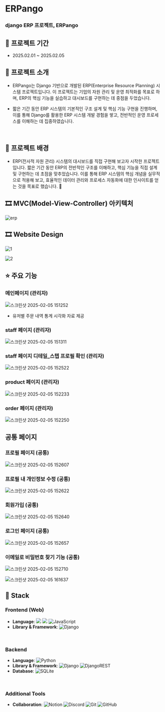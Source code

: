
<h1 align="left">ERPango</h1>
<h3 align="left">django ERP 프로젝트, ERPango</h3>

## 🚀 프로젝트 기간
- 2025.02.01 ~ 2025.02.05

## 📝 프로젝트 소개
- ERPango는 Django 기반으로 개발된 ERP(Enterprise Resource Planning) 시스템 프로젝트입니다.
이 프로젝트는 기업의 자원 관리 및 운영 최적화를 목표로 하며, ERP의 핵심 기능을 실습하고 대시보드를 구현하는 데 중점을 두었습니다.

- 짧은 기간 동안 ERP 시스템의 기본적인 구조 설계 및 핵심 기능 구현을 진행하며, 이를 통해 Django를 활용한 ERP 시스템 개발 경험을 쌓고, 전반적인 운영 프로세스를 이해하는 데 집중하였습니다. 

<br/>

## 🌁 프로젝트 배경
-  ERP(전사적 자원 관리) 시스템의 대시보드를 직접 구현해 보고자 시작한 프로젝트입니다. 짧은 기간 동안 ERP의 전반적인 구조를 이해하고, 핵심 기능을 직접 설계 및 구현하는 데 초점을 맞추었습니다. 이를 통해 ERP 시스템의 핵심 개념을 실무적으로 적용해 보고, 효율적인 데이터 관리와 프로세스 자동화에 대한 인사이트를 얻는 것을 목표로 했습니다. 🚀

 ## 🎞 MVC(Model-View-Controller) 아키텍처
![erp](https://github.com/user-attachments/assets/a45f88dc-6bfe-48b0-8349-78fb8026447c)


## 🎞 Website Design
![1](https://github.com/user-attachments/assets/4ebc19e0-7c67-4c93-872f-2f925dd6d06f)

![2](https://github.com/user-attachments/assets/216fe036-bc06-4593-baea-8b29b81faf79)


## ⭐ 주요 기능
### 메인페이지 (관리자)
![스크린샷 2025-02-05 151252](https://github.com/user-attachments/assets/185780f9-1e35-4ff7-a741-18f2f693b250)
- 유저별 주문 내역 통계 시각화 자료 제공

### staff 페이지 (관리자)
![스크린샷 2025-02-05 151311](https://github.com/user-attachments/assets/a672310a-b731-4967-90cc-d6a738ac7369)

### staff 페이지 디테일_스텝 프로필 확인 (관리자)
![스크린샷 2025-02-05 152522](https://github.com/user-attachments/assets/7077d93c-b18e-4483-a100-83e7009e036f)

### product 페이지 (관리자)
![스크린샷 2025-02-05 152233](https://github.com/user-attachments/assets/e1f51662-5fe0-4d93-bf41-cbf97e9d0ab5)

### order 페이지 (관리자)
![스크린샷 2025-02-05 152250](https://github.com/user-attachments/assets/3b75c037-354f-4ebc-b3d4-e1fe7d2db8b6)

## 공통 페이지
### 프로필 페이지 (공통)
![스크린샷 2025-02-05 152607](https://github.com/user-attachments/assets/fb103dab-eec1-42ab-a4e5-8845ae543efb)

### 프로필 내 개인정보 수정 (공통)
![스크린샷 2025-02-05 152622](https://github.com/user-attachments/assets/1c6fe6f2-959d-427b-acc5-cc4cbf4e18fb)

### 회원가입 (공통)
![스크린샷 2025-02-05 152640](https://github.com/user-attachments/assets/19ce60ba-8a14-4d7a-83d4-ecce14f7a837)

### 로그인 페이지 (공통)
![스크린샷 2025-02-05 152657](https://github.com/user-attachments/assets/d5f40722-5737-46a0-abfb-b60f790c2a0b)

### 이메일로 비밀번호 찾기 기능 (공통)
![스크린샷 2025-02-05 152710](https://github.com/user-attachments/assets/81e80f25-435e-406d-9f31-bb103e324f45)

![스크린샷 2025-02-05 161637](https://github.com/user-attachments/assets/a5b300a3-7da6-4022-aacf-bfe7b39faff1)


## 🔧 Stack
### **Frontend (Web)**
- **Language**: <img src="https://img.shields.io/badge/HTML5-E34F26?style=for-the-badge&logo=HTML5&logoColor=white"> <img src="https://img.shields.io/badge/CSS3-1572B6?style=for-the-badge&logo=CSS3&logoColor=white"> ![JavaScript](https://img.shields.io/badge/javascript-%23323330.svg?style=for-the-badge&logo=javascript&logoColor=%23F7DF1E)
- **Library & Framework**: ![Django](https://img.shields.io/badge/django-%23092E20.svg?style=for-the-badge&logo=django&logoColor=white)
<br/>

### **Backend**
- **Language**: ![Python](https://img.shields.io/badge/python-3670A0?style=for-the-badge&logo=python&logoColor=ffdd54)
- **Library & Framework**: ![Django](https://img.shields.io/badge/django-%23092E20.svg?style=for-the-badge&logo=django&logoColor=white) ![DjangoREST](https://img.shields.io/badge/DJANGO-REST-ff1709?style=for-the-badge&logo=django&logoColor=white&color=ff1709&labelColor=gray) 
- **Database**: ![SQLite](https://img.shields.io/badge/sqlite-%2307405e.svg?style=for-the-badge&logo=sqlite&logoColor=white)
<br/>

### **Additional Tools**
- **Collaboration**: ![Notion](https://img.shields.io/badge/Notion-%23000000.svg?style=for-the-badge&logo=notion&logoColor=white) ![Discord](https://img.shields.io/badge/Discord-%235865F2.svg?style=for-the-badge&logo=discord&logoColor=white) ![Git](https://img.shields.io/badge/git-%23F05033.svg?style=for-the-badge&logo=git&logoColor=white) ![GitHub](https://img.shields.io/badge/github-%23121011.svg?style=for-the-badge&logo=github&logoColor=white)

<br/>



